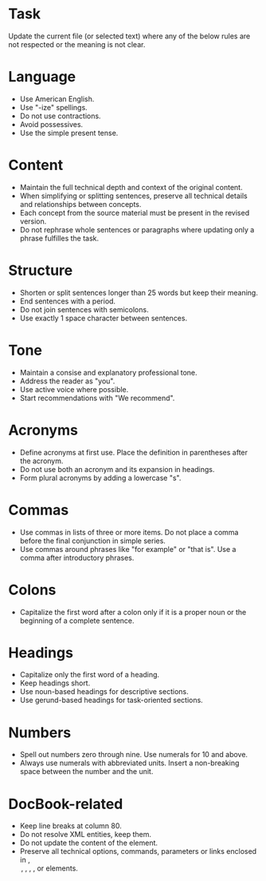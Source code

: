 # Task
Update the current file (or selected text) where any of the below rules are not respected or the meaning is not clear.

# Language
* Use American English.
* Use "-ize" spellings.
* Do not use contractions.
* Avoid possessives.
* Use the simple present tense.

# Content
* Maintain the full technical depth and context of the original content.
* When simplifying or splitting sentences, preserve all technical details and relationships between concepts.
* Each concept from the source material must be present in the revised version.
* Do not rephrase whole sentences or paragraphs where updating only a phrase fulfilles the task.

# Structure
* Shorten or split sentences longer than 25 words but keep their meaning.
* End sentences with a period.
* Do not join sentences with semicolons.
* Use exactly 1 space character between sentences.

# Tone
* Maintain a consise and explanatory professional tone.
* Address the reader as "you".
* Use active voice where possible.
* Start recommendations with "We recommend".

# Acronyms
* Define acronyms at first use. Place the definition in parentheses after the acronym.
* Do not use both an acronym and its expansion in headings.
* Form plural acronyms by adding a lowercase "s".

# Commas
* Use commas in lists of three or more items. Do not place a comma before the final conjunction in simple series.
* Use commas around phrases like "for example" or "that is".  Use a comma after introductory phrases.

# Colons
* Capitalize the first word after a colon only if it is a proper noun or the beginning of a complete sentence.

# Headings
* Capitalize only the first word of a heading.
* Keep headings short.
* Use noun-based headings for descriptive sections.
* Use gerund-based headings for task-oriented sections.

# Numbers
* Spell out numbers zero through nine. Use numerals for 10 and above.
* Always use numerals with abbreviated units. Insert a non-breaking space between the number and the unit.

# DocBook-related
* Keep line breaks at column 80.
* Do not resolve XML entities, keep them.
* Do not update the content of the <screen/> element.
* Preserve all technical options, commands, parameters or links enclosed in <literal/>, <option/>, <filename/>, <command/>, <replaceable/>, <link/> or <xref/> elements.
